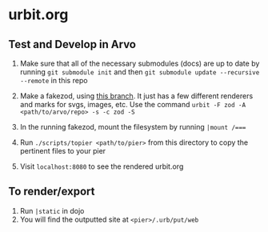 # urbit.org

## Test and Develop in Arvo

1. Make sure that all of the necessary submodules (docs) are up to date by running `git submodule init` and then `git submodule update --recursive --remote` in this repo

2. Make a fakezod, using [this branch](https://github.com/urbit/arvo/tree/static-site-dev). It just has a few different renderers and marks for svgs, images, etc. Use the command `urbit -F zod -A <path/to/arvo/repo> -s -c zod -S`

3. In the running fakezod, mount the filesystem by running `|mount /===`

4. Run `./scripts/topier <path/to/pier>` from this directory to copy the pertinent files to your pier

5. Visit `localhost:8080` to see the rendered urbit.org

## To render/export

1. Run `|static` in dojo
2. You will find the outputted site at `<pier>/.urb/put/web`
